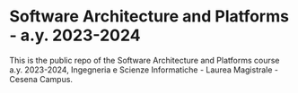# Software Architecture and Platforms - a.y. 2023-2024

This is the public repo of the Software Architecture and Platforms course a.y. 2023-2024, Ingegneria e Scienze Informatiche - Laurea Magistrale - Cesena Campus.


